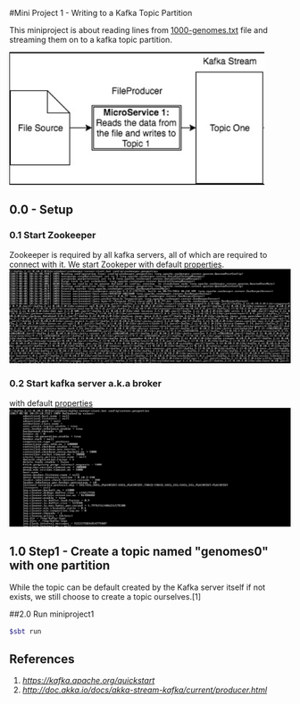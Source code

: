 #Mini Project 1 - Writing to a Kafka Topic Partition

This miniproject  is about reading lines from [1000-genomes.txt]() file and streaming them on to a kafka topic partition.

![miniproject1](https://raw.githubusercontent.com/tnkteja/scala-immersion-program/master/miniproject-1/images/miniproject1.png)
## 0.0 - Setup
### 0.1 Start Zookeeper
Zookeeper is required by all kafka servers, all of which are required to connect with it.
We start Zookeper with default [properties](https://github.com/tnkteja/scala-immersion-program/blob/master/miniproject-1/configurations-used/zookeeper.properties).
![startzookeeper.png](https://github.com/tnkteja/scala-immersion-program/blob/master/miniproject-1/images/startzookeeper.png)
### 0.2 Start kafka server a.k.a broker
with default [properties](https://github.com/tnkteja/scala-immersion-program/blob/master/miniproject-1/configurations-used/server.properties)
![startkafkaserver.png](https://github.com/tnkteja/scala-immersion-program/blob/master/miniproject-1/images/startkafkaserver.png)
##  1.0 Step1 - Create a topic named "genomes0" with one  partition
While the topic can be default created by the Kafka server itself if not exists, we still choose to create a topic ourselves.[1]


##2.0 Run miniproject1
```bash
$sbt run
```




## References
1. _https://kafka.apache.org/quickstart_
2. _http://doc.akka.io/docs/akka-stream-kafka/current/producer.html_